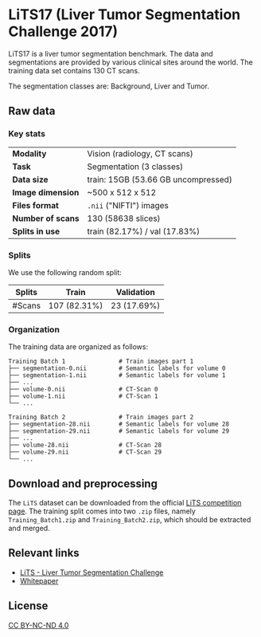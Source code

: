 # LiTS17 (Liver Tumor Segmentation Challenge 2017)

LiTS17 is a liver tumor segmentation benchmark. The data and segmentations are provided by various clinical sites around the world. The training data set contains 130 CT scans.

The segmentation classes are: Background, Liver and Tumor.

## Raw data

### Key stats

|                       |                                                           |
|-----------------------|-----------------------------------------------------------|
| **Modality**          | Vision (radiology, CT scans)                              |
| **Task**              | Segmentation (3 classes)                                  |
| **Data size**         | train: 15GB (53.66 GB uncompressed)                       |
| **Image dimension**   | ~500 x 512 x 512                                          |
| **Files format**      | `.nii` ("NIFTI") images                                   |
| **Number of scans**   | 130 (58638 slices)                                        |
| **Splits in use**     | train (82.17%) / val (17.83%)                             |


### Splits

We use the following random split:

| Splits         | Train            | Validation        |
|----------------|------------------|-------------------|
| #Scans         | 107 (82.31%)     | 23 (17.69%)       |


### Organization

The training data are organized as follows:

```
Training Batch 1               # Train images part 1
├── segmentation-0.nii         # Semantic labels for volume 0
├── segmentation-1.nii         # Semantic labels for volume 1
├── ...
├── volume-0.nii               # CT-Scan 0
├── volume-1.nii               # CT-Scan 1
└── ...

Training Batch 2               # Train images part 2
├── segmentation-28.nii        # Semantic labels for volume 28
├── segmentation-29.nii        # Semantic labels for volume 29
├── ...
├── volume-28.nii              # CT-Scan 28
├── volume-29.nii              # CT-Scan 29
└── ...
```

## Download and preprocessing

The `LiTS` dataset can be downloaded from the official
[LiTS competition page](https://competitions.codalab.org/competitions/17094).
The training split comes into two `.zip` files, namely `Training_Batch1.zip`
and `Training_Batch2.zip`, which should be extracted and merged.

## Relevant links

* [LiTS - Liver Tumor Segmentation Challenge](https://competitions.codalab.org/competitions/17094)
* [Whitepaper](https://arxiv.org/pdf/1901.04056)


## License

[CC BY-NC-ND 4.0](https://creativecommons.org/licenses/by-nc-nd/4.0/deed.en)
